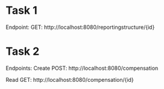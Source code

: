 # Task 1
   Endpoint:
   GET:
   http://localhost:8080/reportingstructure/{id}
   
# Task 2
   Endpoints:
   Create
   POST:
   http://localhost:8080/compensation

   Read
   GET:
   http://localhost:8080/compensation/{id}